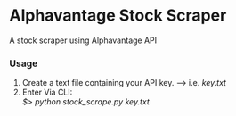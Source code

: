 # Alphavantage Stock Scraper
A stock scraper using Alphavantage API

### Usage

1. Create a text file containing your API key. --> i.e. *key.txt*
2. Enter Via CLI:  
	*$> python stock_scrape.py key.txt*
